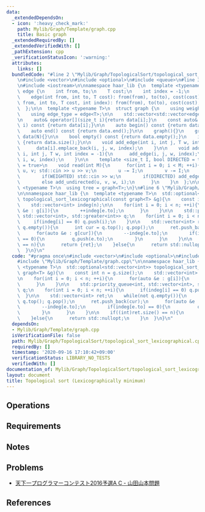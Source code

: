 ```yaml
---
data:
  _extendedDependsOn:
  - icon: ':heavy_check_mark:'
    path: Mylib/Graph/Template/graph.cpp
    title: Basic graph
  _extendedRequiredBy: []
  _extendedVerifiedWith: []
  _pathExtension: cpp
  _verificationStatusIcon: ':warning:'
  attributes:
    links: []
  bundledCode: "#line 2 \"Mylib/Graph/TopologicalSort/topological_sort_lexicographical.cpp\"\
    \n#include <vector>\n#include <optional>\n#include <queue>\n#line 3 \"Mylib/Graph/Template/graph.cpp\"\
    \n#include <iostream>\n\nnamespace haar_lib {\n  template <typename T>\n  struct\
    \ edge {\n    int from, to;\n    T cost;\n    int index = -1;\n    edge(){}\n\
    \    edge(int from, int to, T cost): from(from), to(to), cost(cost){}\n    edge(int\
    \ from, int to, T cost, int index): from(from), to(to), cost(cost), index(index){}\n\
    \  };\n\n  template <typename T>\n  struct graph {\n    using weight_type = T;\n\
    \    using edge_type = edge<T>;\n\n    std::vector<std::vector<edge<T>>> data;\n\
    \n    auto& operator[](size_t i){return data[i];}\n    const auto& operator[](size_t\
    \ i) const {return data[i];}\n\n    auto begin() const {return data.begin();}\n\
    \    auto end() const {return data.end();}\n\n    graph(){}\n    graph(int N):\
    \ data(N){}\n\n    bool empty() const {return data.empty();}\n    int size() const\
    \ {return data.size();}\n\n    void add_edge(int i, int j, T w, int index = -1){\n\
    \      data[i].emplace_back(i, j, w, index);\n    }\n\n    void add_undirected(int\
    \ i, int j, T w, int index = -1){\n      add_edge(i, j, w, index);\n      add_edge(j,\
    \ i, w, index);\n    }\n\n    template <size_t I, bool DIRECTED = true, bool WEIGHTED\
    \ = true>\n    void read(int M){\n      for(int i = 0; i < M; ++i){\n        int\
    \ u, v; std::cin >> u >> v;\n        u -= I;\n        v -= I;\n        T w = 1;\n\
    \        if(WEIGHTED) std::cin >> w;\n        if(DIRECTED) add_edge(u, v, w, i);\n\
    \        else add_undirected(u, v, w, i);\n      }\n    }\n  };\n\n  template\
    \ <typename T>\n  using tree = graph<T>;\n}\n#line 6 \"Mylib/Graph/TopologicalSort/topological_sort_lexicographical.cpp\"\
    \n\nnamespace haar_lib {\n  template <typename T>\n  std::optional<std::vector<int>>\
    \ topological_sort_lexicographical(const graph<T> &g){\n    const int n = g.size();\n\
    \    std::vector<int> indeg(n);\n\n    for(int i = 0; i < n; ++i){\n      for(auto\
    \ &e : g[i]){\n        ++indeg[e.to];\n      }\n    }\n\n    std::priority_queue<int,\
    \ std::vector<int>, std::greater<int>> q;\n    for(int i = 0; i < n; ++i){\n \
    \     if(indeg[i] == 0) q.push(i);\n    }\n\n    std::vector<int> ret;\n    while(not\
    \ q.empty()){\n      int cur = q.top(); q.pop();\n      ret.push_back(cur);\n\
    \      for(auto &e : g[cur]){\n        --indeg[e.to];\n        if(indeg[e.to]\
    \ == 0){\n          q.push(e.to);\n        }\n      }\n    }\n\n    if((int)ret.size()\
    \ == n){\n      return {ret};\n    }else{\n      return std::nullopt;\n    }\n\
    \  }\n}\n"
  code: "#pragma once\n#include <vector>\n#include <optional>\n#include <queue>\n\
    #include \"Mylib/Graph/Template/graph.cpp\"\n\nnamespace haar_lib {\n  template\
    \ <typename T>\n  std::optional<std::vector<int>> topological_sort_lexicographical(const\
    \ graph<T> &g){\n    const int n = g.size();\n    std::vector<int> indeg(n);\n\
    \n    for(int i = 0; i < n; ++i){\n      for(auto &e : g[i]){\n        ++indeg[e.to];\n\
    \      }\n    }\n\n    std::priority_queue<int, std::vector<int>, std::greater<int>>\
    \ q;\n    for(int i = 0; i < n; ++i){\n      if(indeg[i] == 0) q.push(i);\n  \
    \  }\n\n    std::vector<int> ret;\n    while(not q.empty()){\n      int cur =\
    \ q.top(); q.pop();\n      ret.push_back(cur);\n      for(auto &e : g[cur]){\n\
    \        --indeg[e.to];\n        if(indeg[e.to] == 0){\n          q.push(e.to);\n\
    \        }\n      }\n    }\n\n    if((int)ret.size() == n){\n      return {ret};\n\
    \    }else{\n      return std::nullopt;\n    }\n  }\n}\n"
  dependsOn:
  - Mylib/Graph/Template/graph.cpp
  isVerificationFile: false
  path: Mylib/Graph/TopologicalSort/topological_sort_lexicographical.cpp
  requiredBy: []
  timestamp: '2020-09-16 17:10:42+09:00'
  verificationStatus: LIBRARY_NO_TESTS
  verifiedWith: []
documentation_of: Mylib/Graph/TopologicalSort/topological_sort_lexicographical.cpp
layout: document
title: Topological sort (Lexicographically minimum)
---
```


## Operations

## Requirements

## Notes

## Problems

- [天下一プログラマーコンテスト2016予選A C - 山田山本問題](https://atcoder.jp/contests/tenka1-2016-quala/tasks/tenka1_2016_qualA_c)

## References
